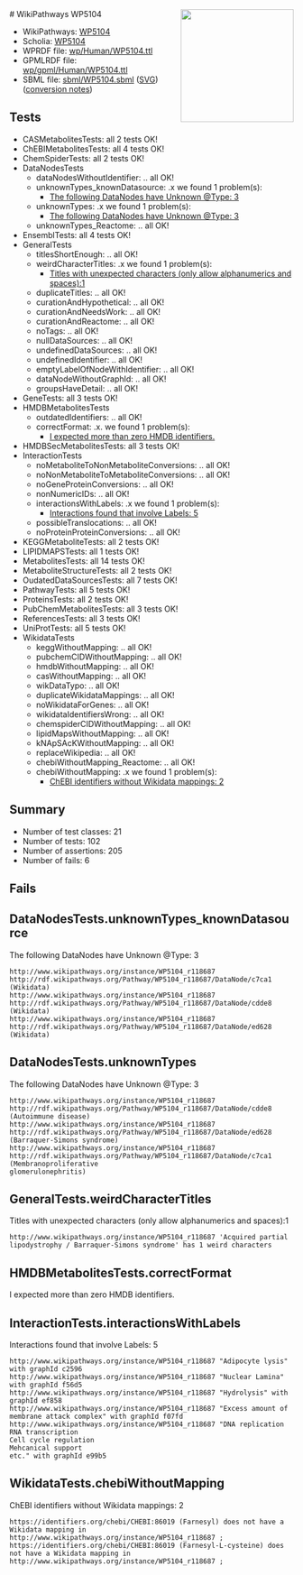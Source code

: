 <img style="float: right; width: 200px" src="../logo.png" />
# WikiPathways WP5104

* WikiPathways: [WP5104](https://identifiers.org/wikipathways:WP5104)
* Scholia: [WP5104](https://scholia.toolforge.org/wikipathways/WP5104)
* WPRDF file: [wp/Human/WP5104.ttl](../wp/Human/WP5104.ttl)
* GPMLRDF file: [wp/gpml/Human/WP5104.ttl](../wp/gpml/Human/WP5104.ttl)
* SBML file: [sbml/WP5104.sbml](../sbml/WP5104.sbml) ([SVG](../sbml/WP5104.svg)) ([conversion notes](../sbml/WP5104.txt))

## Tests
* CASMetabolitesTests: all 2 tests OK!
* ChEBIMetabolitesTests: all 4 tests OK!
* ChemSpiderTests: all 2 tests OK!
* DataNodesTests
    * dataNodesWithoutIdentifier: .. all OK!
    * unknownTypes_knownDatasource: .x we found 1 problem(s):
        * [The following DataNodes have Unknown @Type: 3](#904516d8)
    * unknownTypes: .x we found 1 problem(s):
        * [The following DataNodes have Unknown @Type: 3](#839973e1)
    * unknownTypes_Reactome: .. all OK!
* EnsemblTests: all 4 tests OK!
* GeneralTests
    * titlesShortEnough: .. all OK!
    * weirdCharacterTitles: .x we found 1 problem(s):
        * [Titles with unexpected characters (only allow alphanumerics and spaces):1](#fda87b3f)
    * duplicateTitles: .. all OK!
    * curationAndHypothetical: .. all OK!
    * curationAndNeedsWork: .. all OK!
    * curationAndReactome: .. all OK!
    * noTags: .. all OK!
    * nullDataSources: .. all OK!
    * undefinedDataSources: .. all OK!
    * undefinedIdentifier: .. all OK!
    * emptyLabelOfNodeWithIdentifier: .. all OK!
    * dataNodeWithoutGraphId: .. all OK!
    * groupsHaveDetail: .. all OK!
* GeneTests: all 3 tests OK!
* HMDBMetabolitesTests
    * outdatedIdentifiers: .. all OK!
    * correctFormat: .x. we found 1 problem(s):
        * [I expected more than zero HMDB identifiers.](#ad154c1e)
* HMDBSecMetabolitesTests: all 3 tests OK!
* InteractionTests
    * noMetaboliteToNonMetaboliteConversions: .. all OK!
    * noNonMetaboliteToMetaboliteConversions: .. all OK!
    * noGeneProteinConversions: .. all OK!
    * nonNumericIDs: .. all OK!
    * interactionsWithLabels: .x we found 1 problem(s):
        * [Interactions found that involve Labels: 5](#630d267c)
    * possibleTranslocations: .. all OK!
    * noProteinProteinConversions: .. all OK!
* KEGGMetaboliteTests: all 2 tests OK!
* LIPIDMAPSTests: all 1 tests OK!
* MetabolitesTests: all 14 tests OK!
* MetaboliteStructureTests: all 2 tests OK!
* OudatedDataSourcesTests: all 7 tests OK!
* PathwayTests: all 5 tests OK!
* ProteinsTests: all 2 tests OK!
* PubChemMetabolitesTests: all 3 tests OK!
* ReferencesTests: all 3 tests OK!
* UniProtTests: all 5 tests OK!
* WikidataTests
    * keggWithoutMapping: .. all OK!
    * pubchemCIDWithoutMapping: .. all OK!
    * hmdbWithoutMapping: .. all OK!
    * casWithoutMapping: .. all OK!
    * wikDataTypo: .. all OK!
    * duplicateWikidataMappings: .. all OK!
    * noWikidataForGenes: .. all OK!
    * wikidataIdentifiersWrong: .. all OK!
    * chemspiderCIDWithoutMapping: .. all OK!
    * lipidMapsWithoutMapping: .. all OK!
    * kNApSAcKWithoutMapping: .. all OK!
    * replaceWikipedia: .. all OK!
    * chebiWithoutMapping_Reactome: .. all OK!
    * chebiWithoutMapping: .x we found 1 problem(s):
        * [ChEBI identifiers without Wikidata mappings: 2](#a8d554ce)


## Summary

* Number of test classes: 21
* Number of tests: 102
* Number of assertions: 205
* Number of fails: 6

## Fails

<a name="904516d8" />

## DataNodesTests.unknownTypes_knownDatasource

The following DataNodes have Unknown @Type: 3
```
http://www.wikipathways.org/instance/WP5104_r118687 http://rdf.wikipathways.org/Pathway/WP5104_r118687/DataNode/c7ca1 (Wikidata)
http://www.wikipathways.org/instance/WP5104_r118687 http://rdf.wikipathways.org/Pathway/WP5104_r118687/DataNode/cdde8 (Wikidata)
http://www.wikipathways.org/instance/WP5104_r118687 http://rdf.wikipathways.org/Pathway/WP5104_r118687/DataNode/ed628 (Wikidata)
```

<a name="839973e1" />

## DataNodesTests.unknownTypes

The following DataNodes have Unknown @Type: 3
```
http://www.wikipathways.org/instance/WP5104_r118687 http://rdf.wikipathways.org/Pathway/WP5104_r118687/DataNode/cdde8 (Autoimmune disease)
http://www.wikipathways.org/instance/WP5104_r118687 http://rdf.wikipathways.org/Pathway/WP5104_r118687/DataNode/ed628 (Barraquer-Simons syndrome)
http://www.wikipathways.org/instance/WP5104_r118687 http://rdf.wikipathways.org/Pathway/WP5104_r118687/DataNode/c7ca1 (Membranoproliferative 
glomerulonephritis)
```

<a name="fda87b3f" />

## GeneralTests.weirdCharacterTitles

Titles with unexpected characters (only allow alphanumerics and spaces):1
```
http://www.wikipathways.org/instance/WP5104_r118687 'Acquired partial lipodystrophy / Barraquer-Simons syndrome' has 1 weird characters
```

<a name="ad154c1e" />

## HMDBMetabolitesTests.correctFormat

I expected more than zero HMDB identifiers.
<a name="630d267c" />

## InteractionTests.interactionsWithLabels

Interactions found that involve Labels: 5
```
http://www.wikipathways.org/instance/WP5104_r118687 "Adipocyte lysis" with graphId c2596
http://www.wikipathways.org/instance/WP5104_r118687 "Nuclear Lamina" with graphId f56d5
http://www.wikipathways.org/instance/WP5104_r118687 "Hydrolysis" with graphId ef858
http://www.wikipathways.org/instance/WP5104_r118687 "Excess amount of 
membrane attack complex" with graphId f07fd
http://www.wikipathways.org/instance/WP5104_r118687 "DNA replication
RNA transcription
Cell cycle regulation
Mehcanical support
etc." with graphId e99b5
```

<a name="a8d554ce" />

## WikidataTests.chebiWithoutMapping

ChEBI identifiers without Wikidata mappings: 2
```
https://identifiers.org/chebi/CHEBI:86019 (Farnesyl) does not have a Wikidata mapping in http://www.wikipathways.org/instance/WP5104_r118687 ; 
https://identifiers.org/chebi/CHEBI:86019 (Farnesyl-L-cysteine) does not have a Wikidata mapping in http://www.wikipathways.org/instance/WP5104_r118687 ; 
```

